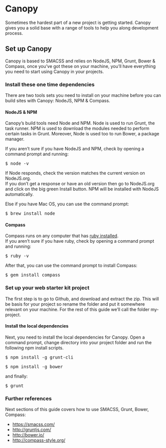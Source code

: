 Canopy
======

Sometimes the hardest part of a new project is getting started. Canopy gives you a solid base with a range of tools to help you along development process.

<h2>Set up Canopy</h2>

Canopy is based to SMACSS and relies on NodeJS, NPM, Grunt, Bower & Compass, once you’ve got these on your machine, you’ll have everything you need to start using Canopy in your projects.

<h3>Install these one time dependencies</h3>

There are two tools sets you need to install on your machine before you can build sites with Canopy: NodeJS, NPM & Compass.

<h4>NodeJS & NPM</h4>

Canopy’s build tools need Node and NPM. Node is used to run Grunt, the task runner. NPM is used to download the modules needed to perform certain tasks in Grunt. Moreover, Node is used too to run Bower, a package manager.

If you aren’t sure if you have NodeJS and NPM, check by opening a command prompt and running:

<pre>$ node -v</pre>

If Node responds, check the version matches the current version on NodeJS.org.<br>
If you don’t get a response or have an old version then go to NodeJS.org and click on the big green Install button. NPM will be installed with NodeJS automatically.

Else if you have Mac OS, you can use the command prompt:

<pre>$ brew install node</pre>

<h4>Compass</h4>

Compass runs on any computer that has <a href="https://www.ruby-lang.org/en/downloads/">ruby installed</a>.<br>
If you aren’t sure if you have ruby, check by opening a command prompt and running:

<pre>$ ruby -v</pre>

After that, you can use the command prompt to install Compass:

<pre>$ gem install compass</pre>

<h3>Set up your web starter kit project</h3>

The first step is to go to Github, and download and extract the zip. This will be basis for your project so rename the folder and put it somewhere relevant on your machine. For the rest of this guide we’ll call the folder my-project.

<h4>Install the local dependencies</h4>

Next, you need to install the local dependencies for Canopy. Open a command prompt, change directory into your project folder and run the following npm install scripts.

<pre>$ npm install -g grunt-cli</pre>
<pre>$ npm install -g bower</pre>

and finally:

<pre>$ grunt</pre>

<h3>Further references</h3>

Next sections of this guide covers how to use SMACSS, Grunt, Bower, Compass:
- https://smacss.com/
- http://gruntjs.com/
- http://bower.io/
- http://compass-style.org/

